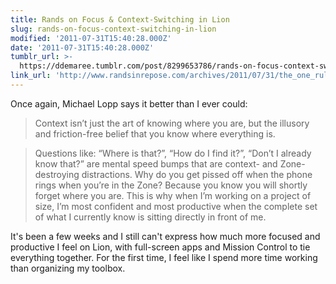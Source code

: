 ```yaml
---
title: Rands on Focus & Context-Switching in Lion
slug: rands-on-focus-context-switching-in-lion
modified: '2011-07-31T15:40:28.000Z'
date: '2011-07-31T15:40:28.000Z'
tumblr_url: >-
  https://ddemaree.tumblr.com/post/8299653786/rands-on-focus-context-switching-in-lion
link_url: 'http://www.randsinrepose.com/archives/2011/07/31/the_one_rule.html'
---
```

Once again, Michael Lopp says it better than I ever could:

> Context isn’t just the art of knowing where you are, but the illusory and friction-free belief that you know where everything is.

> Questions like: “Where is that?”, “How do I find it?”, “Don’t I already know that?” are mental speed bumps that are context- and Zone-destroying distractions. Why do you get pissed off when the phone rings when you’re in the Zone? Because you know you will shortly forget where you are. This is why when I’m working on a project of size, I’m most confident and most productive when the complete set of what I currently know is sitting directly in front of me.

It's been a few weeks and I still can't express how much more focused and productive I feel on Lion, with full-screen apps and Mission Control to tie everything together. For the first time, I feel like I spend more time working than organizing my toolbox.
